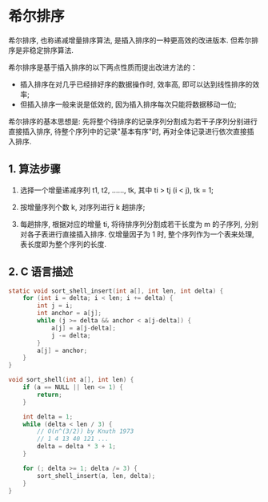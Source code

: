 # 希尔排序

希尔排序, 也称递减增量排序算法, 是插入排序的一种更高效的改进版本. 但希尔排序是非稳定排序算法.

希尔排序是基于插入排序的以下两点性质而提出改进方法的：

 - 插入排序在对几乎已经排好序的数据操作时, 效率高, 即可以达到线性排序的效率;
 - 但插入排序一般来说是低效的, 因为插入排序每次只能将数据移动一位;

希尔排序的基本思想是: 先将整个待排序的记录序列分割成为若干子序列分别进行直接插入排序, 待整个序列中的记录"基本有序"时, 再对全体记录进行依次直接插入排序.


## 1. 算法步骤

1. 选择一个增量递减序列 t1, t2, ……, tk, 其中 ti > tj (i < j), tk = 1;

2. 按增量序列个数 k, 对序列进行 k 趟排序;

3. 每趟排序, 根据对应的增量 ti, 将待排序列分割成若干长度为 m 的子序列, 分别对各子表进行直接插入排序. 仅增量因子为 1 时, 整个序列作为一个表来处理, 表长度即为整个序列的长度.

## 2. C 语言描述

```C
static void sort_shell_insert(int a[], int len, int delta) {
    for (int i = delta; i < len; i += delta) {
        int j = i;
        int anchor = a[j];
        while (j >= delta && anchor < a[j-delta]) {
            a[j] = a[j-delta];
            j -= delta;
        }
        a[j] = anchor;
    }
}

void sort_shell(int a[], int len) {
    if (a == NULL || len <= 1) {
        return;
    }

    int delta = 1;
    while (delta < len / 3) {
        // O(n^(3/2)) by Knuth 1973
        // 1 4 13 40 121 ...
        delta = delta * 3 + 1;
    }

    for (; delta >= 1; delta /= 3) {
        sort_shell_insert(a, len, delta);
    }
}
```
